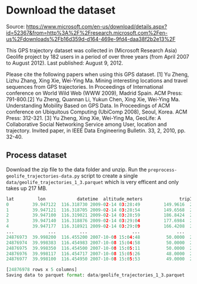 # Download the dataset

Source:
https://www.microsoft.com/en-us/download/details.aspx?id=52367&from=http%3A%2F%2Fresearch.microsoft.com%2Fen-us%2Fdownloads%2Fb16d359d-d164-469e-9fd4-daa38f2b2e13%2F

This GPS trajectory dataset was collected in (Microsoft Research Asia) Geolife project by 182 users in a period of over
three years (from April 2007 to August 2012). Last published: August 9, 2012.

Please cite the following papers when using this GPS dataset.
[1] Yu Zheng, Lizhu Zhang, Xing Xie, Wei-Ying Ma. Mining interesting locations and travel sequences from GPS
trajectories. In
Proceedings of International conference on World Wild Web (WWW 2009), Madrid Spain. ACM Press: 791-800.[2] Yu Zheng,
Quannan Li, Yukun Chen, Xing Xie, Wei-Ying Ma. Understanding Mobility Based on GPS Data. In Proceedings of
ACM conference on Ubiquitous Computing (UbiComp 2008), Seoul, Korea. ACM Press: 312-321.
[3] Yu Zheng, Xing Xie, Wei-Ying Ma, GeoLife: A Collaborative Social Networking Service among User, location and
trajectory.
Invited paper, in IEEE Data Engineering Bulletin. 33, 2, 2010, pp. 32-40.

## Process dataset
Download the zip file to the data folder and unzip. Run the `preprocess-geolife_trajectories-data.py` script to create a
single `data/geolife_trajectories_1_3.parquet` which is very efficent and only takes up 217 MB. 

```python
lat         lon            datetime  altitude_meters              tripId
0         39.947122  116.318730 2009-02-14 03:28:49         149.9616  20090214032849_023
1         39.947121  116.318705 2009-02-14 03:28:54         149.6568  20090214032849_023
2         39.947100  116.319021 2009-02-14 03:28:59         186.8424  20090214032849_023
3         39.947140  116.318876 2009-02-14 03:29:04         177.6984  20090214032849_023
4         39.947177  116.318921 2009-02-14 03:29:09         166.4208  20090214032849_023
...             ...         ...                 ...              ...                 ...
24876973  39.998200  116.455200 2007-10-08 15:04:48          50.0000  20071008015645_106
24876974  39.998383  116.454983 2007-10-08 15:04:58          50.0000  20071008015645_106
24876975  39.998350  116.454500 2007-10-08 15:05:11          50.0000  20071008015645_106
24876976  39.998117  116.454717 2007-10-08 15:05:26          48.0000  20071008015645_106
24876977  39.998100  116.454950 2007-10-08 15:05:53          49.0000  20071008015645_106

[24876978 rows x 5 columns]
Saving data to parquet format: data/geolife_trajectories_1_3.parquet
```                
